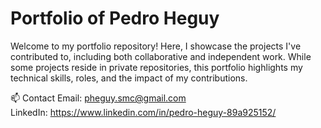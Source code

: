 # Portfolio of Pedro Heguy 

Welcome to my portfolio repository! Here, I showcase the projects I've contributed to, including both collaborative and independent work. While some projects reside in private repositories, this portfolio highlights my technical skills, roles, and the impact of my contributions. 

📫 Contact
Email: pheguy.smc@gmail.com  
LinkedIn: https://www.linkedin.com/in/pedro-heguy-89a925152/
